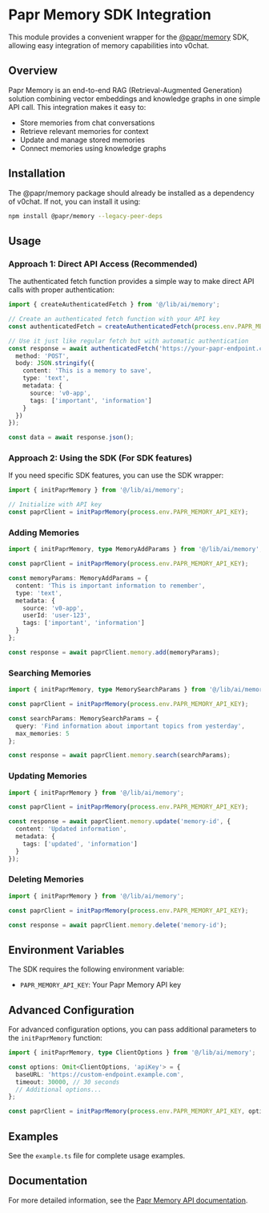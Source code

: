 # Papr Memory SDK Integration

This module provides a convenient wrapper for the [@papr/memory](https://memory.papr.ai/) SDK, allowing easy integration of memory capabilities into v0chat.

## Overview

Papr Memory is an end-to-end RAG (Retrieval-Augmented Generation) solution combining vector embeddings and knowledge graphs in one simple API call. This integration makes it easy to:

- Store memories from chat conversations
- Retrieve relevant memories for context
- Update and manage stored memories
- Connect memories using knowledge graphs

## Installation

The @papr/memory package should already be installed as a dependency of v0chat. If not, you can install it using:

```bash
npm install @papr/memory --legacy-peer-deps
```

## Usage

### Approach 1: Direct API Access (Recommended)

The authenticated fetch function provides a simple way to make direct API calls with proper authentication:

```typescript
import { createAuthenticatedFetch } from '@/lib/ai/memory';

// Create an authenticated fetch function with your API key
const authenticatedFetch = createAuthenticatedFetch(process.env.PAPR_MEMORY_API_KEY);

// Use it just like regular fetch but with automatic authentication
const response = await authenticatedFetch('https://your-papr-endpoint.com/v1/memory', {
  method: 'POST',
  body: JSON.stringify({
    content: 'This is a memory to save',
    type: 'text',
    metadata: {
      source: 'v0-app',
      tags: ['important', 'information']
    }
  })
});

const data = await response.json();
```

### Approach 2: Using the SDK (For SDK features)

If you need specific SDK features, you can use the SDK wrapper:

```typescript
import { initPaprMemory } from '@/lib/ai/memory';

// Initialize with API key
const paprClient = initPaprMemory(process.env.PAPR_MEMORY_API_KEY);
```

### Adding Memories

```typescript
import { initPaprMemory, type MemoryAddParams } from '@/lib/ai/memory';

const paprClient = initPaprMemory(process.env.PAPR_MEMORY_API_KEY);

const memoryParams: MemoryAddParams = {
  content: 'This is important information to remember',
  type: 'text',
  metadata: {
    source: 'v0-app',
    userId: 'user-123',
    tags: ['important', 'information']
  }
};

const response = await paprClient.memory.add(memoryParams);
```

### Searching Memories

```typescript
import { initPaprMemory, type MemorySearchParams } from '@/lib/ai/memory';

const paprClient = initPaprMemory(process.env.PAPR_MEMORY_API_KEY);

const searchParams: MemorySearchParams = {
  query: 'Find information about important topics from yesterday',
  max_memories: 5
};

const response = await paprClient.memory.search(searchParams);
```

### Updating Memories

```typescript
import { initPaprMemory } from '@/lib/ai/memory';

const paprClient = initPaprMemory(process.env.PAPR_MEMORY_API_KEY);

const response = await paprClient.memory.update('memory-id', {
  content: 'Updated information',
  metadata: {
    tags: ['updated', 'information']
  }
});
```

### Deleting Memories

```typescript
import { initPaprMemory } from '@/lib/ai/memory';

const paprClient = initPaprMemory(process.env.PAPR_MEMORY_API_KEY);

const response = await paprClient.memory.delete('memory-id');
```

## Environment Variables

The SDK requires the following environment variable:

- `PAPR_MEMORY_API_KEY`: Your Papr Memory API key

## Advanced Configuration

For advanced configuration options, you can pass additional parameters to the `initPaprMemory` function:

```typescript
import { initPaprMemory, type ClientOptions } from '@/lib/ai/memory';

const options: Omit<ClientOptions, 'apiKey'> = {
  baseURL: 'https://custom-endpoint.example.com',
  timeout: 30000, // 30 seconds
  // Additional options...
};

const paprClient = initPaprMemory(process.env.PAPR_MEMORY_API_KEY, options);
```

## Examples

See the `example.ts` file for complete usage examples.

## Documentation

For more detailed information, see the [Papr Memory API documentation](https://platform.papr.ai/). 
